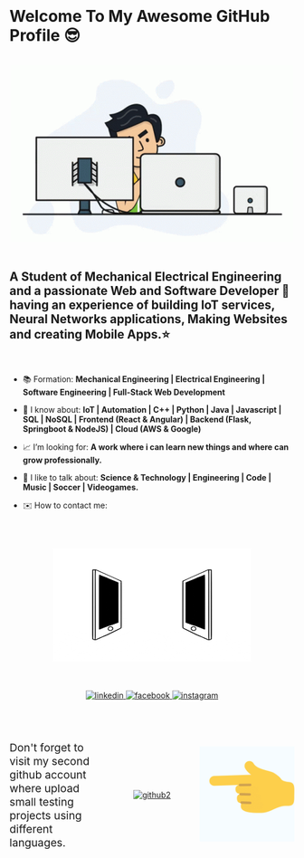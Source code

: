 <br/>

# Welcome To My Awesome GitHub Profile 😎

<br/>
<div align="center">
<img src="./coderman.gif" alt="coderman" />
</div>
<br/>

## A Student of Mechanical Electrical Engineering and a passionate Web and Software Developer 🚀 having an experience of building IoT services, Neural Networks applications, Making Websites and creating Mobile Apps.⭐

<br/>

- 📚 Formation: **Mechanical Engineering | Electrical Engineering | Software Engineering | Full-Stack Web Development**

- 📌 I know about: **IoT | Automation | C++ | Python | Java | Javascript | SQL | NoSQL | Frontend (React & Angular) | Backend (Flask, Springboot & NodeJS) | Cloud (AWS & Google)**

- 📈 I’m looking for: **A work where i can learn new things and where can grow professionally.**

- 💬 I like to talk about: **Science & Technology | Engineering | Code | Music | Soccer | Videogames.**

- ✉️ How to contact me:

<div align="center">
<img src="./connected.gif" alt="connected" width="350" height="200" style="padding-top: 3rem;"/>
</div>
  
<div align="center" style="padding: 3rem 0;">
    <a href="https://www.linkedin.com/in/gleenpeltroche" target="_blank">
    <img src=https://img.shields.io/badge/linkedin-%231E77B5.svg?&style=for-the-badge&logo=linkedin&logoColor=white alt=linkedin style="margin-bottom: 5px;" />
    </a>
    <a href="https://www.facebook.com/gleen.peltroche" target="_blank">
    <img src=https://img.shields.io/badge/facebook-%232E87FB.svg?&style=for-the-badge&logo=facebook&logoColor=white alt=facebook style="margin-bottom: 5px;" />
    </a>
    <a href="https://www.instagram.com/gleen_peltroche" target="_blank">
    <img src=https://img.shields.io/badge/instagram-%23000000.svg?&style=for-the-badge&logo=instagram&logoColor=white alt=instagram style="margin-bottom: 5px;" />
    </a>  
</div>

<div style="display: flex; flex; align-items: center;" align="center">
    <div style="flex: 1; display: flex; flex-direction: column; align-items: center;" align="start">
        <p style="font-size: 1.2rem">Don't forget to visit my second github account where upload small testing projects using different languages.</p>
    </div>
    <div style="flex: 1;" align="center">
        <a href="https://github.com/gleenpeltroche" target="_blank">
        <img src=https://img.shields.io/badge/github2-%2324292e.svg?&style=for-the-badge&logo=github&logoColor=white alt=github2  width="150" height="50"/>
        </a>
    </div>
    <div style="flex: 1;" align="center">
        <img src="./pointing.gif" alt=github/>
    </div>
</div>

